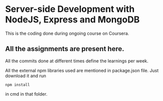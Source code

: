 # Server-side Development with NodeJS, Express and MongoDB

This is the coding done during ongoing course on Coursera.

## All the assignments are present here.

All the commits done at different times define the learnings per week.

All the external npm libraries used are mentioned in package.json file.
Just download it and run 
```
npm install
```
in cmd in that folder.
